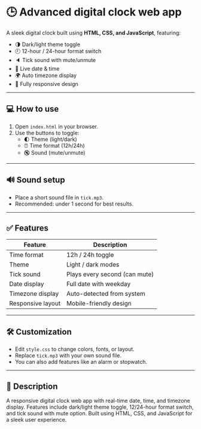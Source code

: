 # 🕒 Advanced digital clock web app

A sleek digital clock built using **HTML, CSS, and JavaScript**, featuring:

- 🌗 Dark/light theme toggle  
- 🕘 12-hour / 24-hour format switch  
- 🔈 Tick sound with mute/unmute  
- 📅 Live date & time  
- 🌍 Auto timezone display  
- 📱 Fully responsive design  

---

## 💻 How to use

1. Open `index.html` in your browser.  
2. Use the buttons to toggle:
   - 🌓 Theme (light/dark)  
   - ⏰ Time format (12h/24h)  
   - 🔇 Sound (mute/unmute)

---

## 🔊 Sound setup

- Place a short sound file in `tick.mp3`.  
- Recommended: under 1 second for best results.

---

## ✅ Features

| Feature            | Description                          |
|--------------------|--------------------------------------|
| Time format        | 12h / 24h toggle                     |
| Theme              | Light / dark modes                  |
| Tick sound         | Plays every second (can mute)       |
| Date display       | Full date with weekday              |
| Timezone display   | Auto-detected from system           |
| Responsive layout  | Mobile-friendly design              |

---

## 🛠️ Customization

- Edit `style.css` to change colors, fonts, or layout.  
- Replace `tick.mp3` with your own sound file.  
- You can also add features like an alarm or stopwatch.

---

## 📘 Description

A responsive digital clock web app with real-time date, time, and timezone display. Features include dark/light theme toggle, 12/24-hour format switch, and tick sound with mute option. Built using HTML, CSS, and JavaScript for a sleek user experience.
